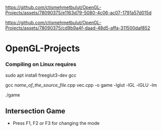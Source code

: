https://github.com/ctismehmetbulut/OpenGL-Projects/assets/78090375/e1163d79-5080-4c06-ac07-1791a57d015d

https://github.com/ctismehmetbulut/OpenGL-Projects/assets/78090375/cd9b9a4f-daad-48d5-affa-311500daf852



# OpenGL-Projects

### Compiling on Linux requires

sudo apt install freeglut3-dev gcc 

gcc *name_of_the_source_file*.cpp vec.cpp -o game -lglut -lGL -lGLU -lm

./game

## Intersection Game

- Press F1, F2 or F3 for changing the mode
